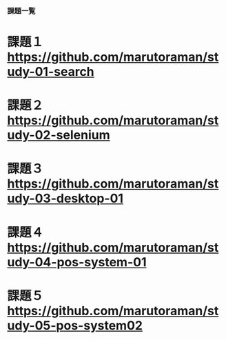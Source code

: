 ### 課題一覧
# 課題１  https://github.com/marutoraman/study-01-search
# 課題２  https://github.com/marutoraman/study-02-selenium
# 課題３  https://github.com/marutoraman/study-03-desktop-01
# 課題４  https://github.com/marutoraman/study-04-pos-system-01
# 課題５  https://github.com/marutoraman/study-05-pos-system02